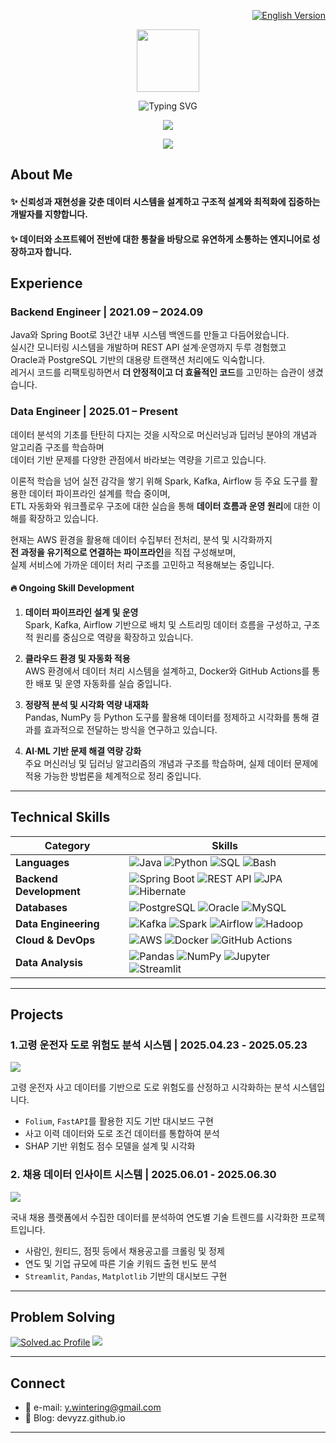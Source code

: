 <p align="right">
  <a href="./README.en.md"><img src="https://img.shields.io/badge/-🌐 English Version-blue?style=flat-square&logo=github" alt="English Version" /></a>
</p>

<p align="center"><img src="https://media.giphy.com/media/du3J3cXyzhj75IOgvA/giphy.gif" width="100"/></p> 

<p align="center"><img src="https://readme-typing-svg.demolab.com?font=Saira+Semi+Condensed&weight=800&size=40&letterSpacing=1px&duration=5000&pause=1000&color=333333&background=77FFF900&center=true&vCenter=true&width=800&lines=Hi+there!+I'm+YEZI+%F0%9F%90%B0+a+DE+in+progress" alt="Typing SVG" /></a>
</p>

<p align="center">
  <img src="https://github-readme-stats.vercel.app/api/top-langs/?username=devyzz&layout=compact&theme=graywhite" />
</p>

<p align="center">
  <img src="https://github-readme-stats.vercel.app/api?username=devyzz&show_icons=true&theme=graywhite" />
</p>

## About Me
#### ✨ 신뢰성과 재현성을 갖춘 데이터 시스템을 설계하고 구조적 설계와 최적화에 집중하는 개발자를 지향합니다.  
#### ✨ 데이터와 소프트웨어 전반에 대한 통찰을 바탕으로 유연하게 소통하는 엔지니어로 성장하고자 합니다.

## Experience

### Backend Engineer | 2021.09 – 2024.09

Java와 Spring Boot로 3년간 내부 시스템 백엔드를 만들고 다듬어왔습니다. <br>
실시간 모니터링 시스템을 개발하며 REST API 설계·운영까지 두루 경험했고<br>
Oracle과 PostgreSQL 기반의 대용량 트랜잭션 처리에도 익숙합니다.<br>
레거시 코드를 리팩토링하면서 **더 안정적이고 더 효율적인 코드**를 고민하는 습관이 생겼습니다.

### Data Engineer | 2025.01 – Present

데이터 분석의 기초를 탄탄히 다지는 것을 시작으로 머신러닝과 딥러닝 분야의 개념과 알고리즘 구조를 학습하며  
데이터 기반 문제를 다양한 관점에서 바라보는 역량을 기르고 있습니다.

이론적 학습을 넘어 실전 감각을 쌓기 위해 
Spark, Kafka, Airflow 등 주요 도구를 활용한 데이터 파이프라인 설계를 학습 중이며,  
ETL 자동화와 워크플로우 구조에 대한 실습을 통해 **데이터 흐름과 운영 원리**에 대한 이해를 확장하고 있습니다.

현재는 AWS 환경을 활용해 데이터 수집부터 전처리, 분석 및 시각화까지  
**전 과정을 유기적으로 연결하는 파이프라인**을 직접 구성해보며,  
실제 서비스에 가까운 데이터 처리 구조를 고민하고 적용해보는 중입니다.

#### 🔥 Ongoing Skill Development

1. **데이터 파이프라인 설계 및 운영** <br>
  Spark, Kafka, Airflow 기반으로 배치 및 스트리밍 데이터 흐름을 구성하고, 구조적 원리를 중심으로 역량을 확장하고 있습니다.

2. **클라우드 환경 및 자동화 적용** <br>
  AWS 환경에서 데이터 처리 시스템을 설계하고, Docker와 GitHub Actions를 통한 배포 및 운영 자동화를 실습 중입니다.

4. **정량적 분석 및 시각화 역량 내재화**  
  Pandas, NumPy 등 Python 도구를 활용해 데이터를 정제하고 시각화를 통해 결과를 효과적으로 전달하는 방식을 연구하고 있습니다.

5.  **AI·ML 기반 문제 해결 역량 강화**  
  주요 머신러닝 및 딥러닝 알고리즘의 개념과 구조를 학습하며, 실제 데이터 문제에 적용 가능한 방법론을 체계적으로 정리 중입니다.

---

## Technical Skills

| Category                  | Skills |
|---------------------------|--------|
| **Languages**             | ![Java](https://img.shields.io/badge/Java-007396?style=flat-square&logo=java&logoColor=white) ![Python](https://img.shields.io/badge/Python-3776AB?style=flat-square&logo=python&logoColor=white) ![SQL](https://img.shields.io/badge/SQL-4479A1?style=flat-square&logo=mysql&logoColor=white) ![Bash](https://img.shields.io/badge/Bash-121011?style=flat-square&logo=gnubash&logoColor=white) |
| **Backend Development**   | ![Spring Boot](https://img.shields.io/badge/Spring%20Boot-6DB33F?style=flat-square&logo=springboot&logoColor=white) ![REST API](https://img.shields.io/badge/REST%20API-005571?style=flat-square) ![JPA](https://img.shields.io/badge/JPA-59666C?style=flat-square) ![Hibernate](https://img.shields.io/badge/Hibernate-59666C?style=flat-square) |
| **Databases**             | ![PostgreSQL](https://img.shields.io/badge/PostgreSQL-336791?style=flat-square&logo=postgresql&logoColor=white) ![Oracle](https://img.shields.io/badge/Oracle-F80000?style=flat-square&logo=oracle&logoColor=white) ![MySQL](https://img.shields.io/badge/MySQL-4479A1?style=flat-square&logo=mysql&logoColor=white) |
| **Data Engineering**      | ![Kafka](https://img.shields.io/badge/Kafka-231F20?style=flat-square&logo=apachekafka&logoColor=white) ![Spark](https://img.shields.io/badge/Spark-FDEE21?style=flat-square&logo=apachespark&logoColor=black) ![Airflow](https://img.shields.io/badge/Airflow-017CEE?style=flat-square&logo=apacheairflow&logoColor=white) ![Hadoop](https://img.shields.io/badge/Hadoop-66CCFF?style=flat-square&logo=apachehadoop&logoColor=white) |
| **Cloud & DevOps**        | ![AWS](https://img.shields.io/badge/AWS-232F3E?style=flat-square&logo=amazonaws&logoColor=white) ![Docker](https://img.shields.io/badge/Docker-2496ED?style=flat-square&logo=docker&logoColor=white) ![GitHub Actions](https://img.shields.io/badge/GitHub%20Actions-2088FF?style=flat-square&logo=githubactions&logoColor=white) |
| **Data Analysis**         | ![Pandas](https://img.shields.io/badge/Pandas-150458?style=flat-square&logo=pandas&logoColor=white) ![NumPy](https://img.shields.io/badge/NumPy-013243?style=flat-square&logo=numpy&logoColor=white) ![Jupyter](https://img.shields.io/badge/Jupyter-F37626?style=flat-square&logo=jupyter&logoColor=white) ![Streamlit](https://img.shields.io/badge/Streamlit-FF4B4B?style=flat-square&logo=streamlit&logoColor=white) |

---

## Projects

### 1.고령 운전자 도로 위험도 분석 시스템 | 2025.04.23 - 2025.05.23
<img src="https://github-readme-stats.vercel.app/api/pin/?username=devyzz&repo=senior-road-risk-analyzer&theme=graywhite" />

고령 운전자 사고 데이터를 기반으로 도로 위험도를 산정하고 시각화하는 분석 시스템입니다.

- `Folium`, `FastAPI`를 활용한 지도 기반 대시보드 구현
- 사고 이력 데이터와 도로 조건 데이터를 통합하여 분석
- SHAP 기반 위험도 점수 모델을 설계 및 시각화

### 2. 채용 데이터 인사이트 시스템 | 2025.06.01 - 2025.06.30
<img src="https://github-readme-stats.vercel.app/api/pin/?username=devyzz&repo=datajob-insight&theme=graywhite" />

국내 채용 플랫폼에서 수집한 데이터를 분석하여 연도별 기술 트렌드를 시각화한 프로젝트입니다.

- 사람인, 원티드, 점핏 등에서 채용공고를 크롤링 및 정제
- 연도 및 기업 규모에 따른 기술 키워드 출현 빈도 분석
- `Streamlit`, `Pandas`, `Matplotlib` 기반의 대시보드 구현

---

## Problem Solving

[![Solved.ac Profile](http://mazassumnida.wtf/api/generate_badge?boj=medmedeee)](https://solved.ac/medmedeee)  <img src="http://mazandi.herokuapp.com/api?handle=medmedeee&theme=cold"/>

---

<!-- ![Top Languages](https://github-readme-stats.vercel.app/api/top-langs/?username=devyzz&layout=compact&theme=default) -->

## Connect

- 📧 e-mail: y.wintering@gmail.com
- 📝 Blog: devyzz.github.io
---
